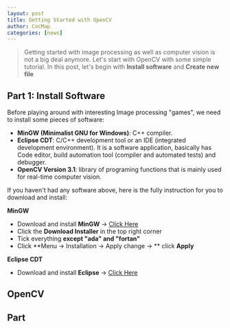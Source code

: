 ```yaml
---
layout: post
title: Getting Started with OpenCV
author: CocMap
categories: [news]
---
```


> Getting started with image processing as well as computer vision is not a big deal anymore. Let's start with OpenCV with some simple tutorial.
> In this post, let's begin with **Install software** and **Create new file**

## Part 1: Install Software
Before playing around with interesting Image processing "games", we need to install some pieces of software:
-   **MinGW (Minimalist GNU for Windows)**: C++ compiler.
-   **Eclipse CDT**: C/C++ development tool or an IDE (integrated development environment). It is a software application, basically has Code editor, build automation tool (compiler and automated tests) and debugger.
-   **OpenCV Version 3.1**: library of programing functions that is mainly used for real-time computer vision.

If you haven't had any software above, here is the fully instruction for you to download and install:

**MinGW**
-   Download and install **MinGW** -> [Click Here](http://www.mingw.org/)
-   Click the **Download Installer** in the top right corner
-   Tick everything **except "ada" and "fortan"**
-   Click **Menu -> Installation -> Apply change -> ** click **Apply**

**Eclipse CDT**
-   Download and install **Eclipse** -> [Click Here](http://www.eclipse.org/cdt/)

**OpenCV**
-   

## Part
